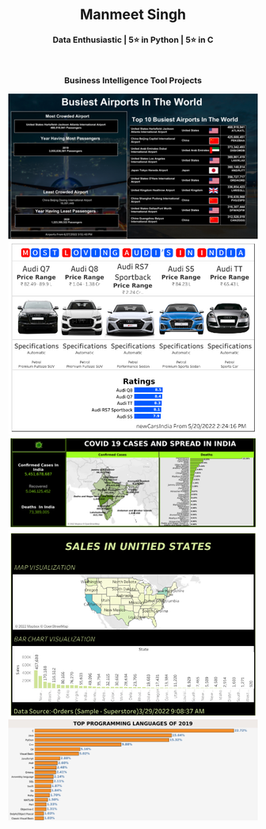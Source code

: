 <h1 align="center">Manmeet Singh</h1>
<h3 align="center">Data Enthusiastic | 5⭐ in Python |  5⭐ in C </h3>
<img style="padding-left:600px ;" src="https://linksinternational.com/wp-content/uploads/2020/09/Tableau-Logo.png" alt="" width="120px"  > 
<h3 align="center">Business Intelligence Tool Projects</h3>

<img src="air.png" alt="">
<img src="Dashboard 1 (4).png" alt="">
<img src="covid.png" alt="">
<img src="usSales.png" alt="">
<img src="Sheet 3.png" alt="">
